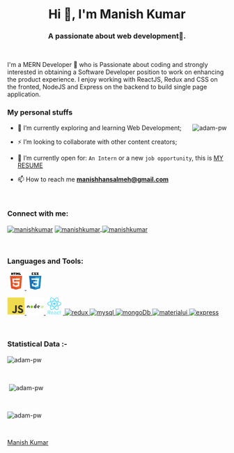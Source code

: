 <h1 align="center">Hi 👋, I'm Manish Kumar</h1>
<h3 align="center">A passionate about web development🌟.</h3>

<br>
<p>
I'm a MERN Developer 🚀 who is Passionate about coding and strongly interested in obtaining a Software Developer position to work on enhancing the product experience. 
  I enjoy working with ReactJS, Redux and CSS on the fronted, NodeJS and Express on the backend to build single page application.
</p>

<h3>My personal stuffs</h3>

<p><img align="right" src="https://github.com/Adam-pw/Adam-pw/blob/main/animation_500_kxa883sd.gif" alt="adam-pw" /></p>


- 🌱  I’m currently exploring and learning Web Development;

- ⚡ I’m looking to collaborate with other content creators;

- :thinking: I’m currently open for: `An Intern` or a new `job opportunity`, this is [MY RESUME](https://drive.google.com/file/d/1Ie5fqPHtxAJLyIi_gv96RNTrPOoPYGiK/view?usp=sharing)

- 📫 How to reach me **manishhansalmeh@gmail.com**
<br>

<h3 align="left">Connect with me:</h3>
<p align="left">
  <a href="https://www.linkedin.com/in/manish-kumar-939467210/" target="blank"><img align="center"
      src="https://raw.githubusercontent.com/rahuldkjain/github-profile-readme-generator/master/src/images/icons/Social/linked-in-alt.svg"
      alt="manishkumar" height="30" width="40" /></a>
 <a href="https://twitter.com/ManishK62653031" target="blank"><img align="center"
      src="https://raw.githubusercontent.com/rahuldkjain/github-profile-readme-generator/master/src/images/icons/Social/twitter.svg"
      alt="manishkumar" height="30" width="40" />
  </a>
  <a href="https://wa.me/+918581935284" target="blank"><img align="center"
      src="https://raw.githubusercontent.com/rahuldkjain/github-profile-readme-generator/master/src/images/icons/Social/whatsapp.svg"
      alt="manishkumar" height="30" width="40" />
  </a>
</p>

<br>

<h3 align="left">Languages and Tools:</h3>
<p align="left"> 
 <a href="https://www.w3.org/html/" target="_blank" rel="noreferrer"> <img
      src="https://raw.githubusercontent.com/devicons/devicon/master/icons/html5/html5-original-wordmark.svg"
      alt="html5" width="40" height="40" margin-right="5px"/> 
  </a> 
  <a href="https://www.w3schools.com/css/" target="_blank"
    rel="noreferrer"> <img
      src="https://raw.githubusercontent.com/devicons/devicon/master/icons/css3/css3-original-wordmark.svg" alt="css3"
      width="40" height="40" /> 
  </a> 
 
  <a href="https://developer.mozilla.org/en-US/docs/Web/JavaScript" target="_blank"
    rel="noreferrer"> <img
      src="https://raw.githubusercontent.com/devicons/devicon/master/icons/javascript/javascript-original.svg"
      alt="javascript" width="40" height="40" margin-right="5px"/> 
  </a> 
  <a href="https://nodejs.org" target="_blank" rel="noreferrer"> <img
      src="https://raw.githubusercontent.com/devicons/devicon/master/icons/nodejs/nodejs-original-wordmark.svg"
      alt="nodejs" width="40" height="40" margin-right="5px"/> 
  </a> 
  <a href="https://reactjs.org/" target="_blank" rel="noreferrer"> <img
        src="https://raw.githubusercontent.com/devicons/devicon/master/icons/react/react-original-wordmark.svg"
        alt="react" width="40" height="40" margin-right="5px"/> 
  </a> 
  <a href="#" target="_blank" rel="noreferrer">
    <img src="https://cdn.jsdelivr.net/gh/devicons/devicon/icons/redux/redux-original.svg" 
         alt="redux" width="40" height="40" margin-right="5px" />
  </a>
  <a href="#" target="_blank" rel="noreferrer">
    <img src="https://cdn.jsdelivr.net/gh/devicons/devicon/icons/mysql/mysql-original.svg" 
         alt="mysql" width="40" height="40" margin-right="5px"/>
  </a>
  <a href="#" target="_blank" rel="noreferrer">
    <img src="https://cdn.jsdelivr.net/gh/devicons/devicon/icons/mongodb/mongodb-original.svg" 
         alt="mongoDb" width="40" height="40" margin-right="5px"/>
  </a>
  <a href="#" target="_blank" rel="noreferrer">
    <img src="https://cdn.jsdelivr.net/gh/devicons/devicon/icons/materialui/materialui-original.svg" 
         alt="materialui" width="40" height="40" margin-right="5px"/>
  </a>
  <a href="#" target="_blank" rel="noreferrer">
    <img src="https://cdn.jsdelivr.net/gh/devicons/devicon/icons/express/express-original.svg" 
        alt="express" width="40" height="40" margin-right="5px" />
  </a>
  
</p>

<br>

<h3>Statistical Data :-</h3>
<p><img align="center"
    src="https://github-readme-stats.vercel.app/api/top-langs?username=manishhansal&show_icons=true&locale=en&bg_color=0d1117&text_color=ffffff&layout=compact"
    alt="adam-pw" 
    bg_color=#808080/></p>

<br>

<p>&nbsp;<img align="center" src="https://github-readme-stats.vercel.app/api?username=manishhansal&show_icons=true&locale=en&bg_color=0d1117&text_color=ffffff&repo=convoychat"
    alt="adam-pw" /></p>

<br>

<p><img align="center" src="https://github-readme-streak-stats.herokuapp.com/?user=manishhansal&theme=dark&background=0d1117&date_format=M%20j%5B%2C%20Y%5D" alt="adam-pw" /></p>
      
<p align="left"> <a href="https://twitter.com/" target="blank"><img
      src="https://img.shields.io/twitter/follow/?logo=twitter&style=for-the-badge" alt="" /></a> </p>

[Manish Kumar](https://github.com/manishhansal)
